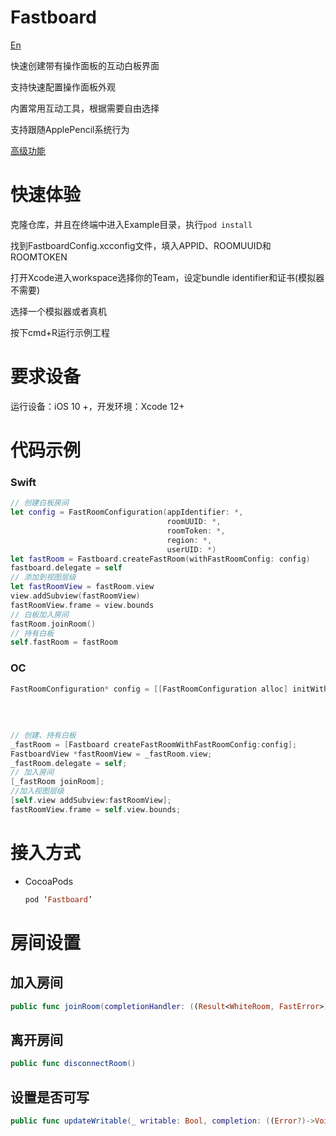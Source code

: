 # Fastboard
<p><a href="./README.md">En</a></p>

快速创建带有操作面板的互动白板界面

支持快速配置操作面板外观

内置常用互动工具，根据需要自由选择

支持跟随ApplePencil系统行为

[高级功能](Advance-zh.md)

# 快速体验
克隆仓库，并且在终端中进入Example目录，执行`pod install`

找到FastboardConfig.xcconfig文件，填入APPID、ROOMUUID和ROOMTOKEN

打开Xcode进入workspace选择你的Team，设定bundle identifier和证书(模拟器不需要)

选择一个模拟器或者真机

按下cmd+R运行示例工程
# 要求设备
运行设备：iOS 10 +，开发环境：Xcode 12+

# 代码示例
### Swift
```swift
// 创建白板房间
let config = FastRoomConfiguration(appIdentifier: *,
                                   roomUUID: *,
                                   roomToken: *,
                                   region: *,
                                   userUID: *)
let fastRoom = Fastboard.createFastRoom(withFastRoomConfig: config)
fastboard.delegate = self
// 添加到视图层级
let fastRoomView = fastRoom.view
view.addSubview(fastRoomView)
fastRoomView.frame = view.bounds
// 白板加入房间
fastRoom.joinRoom()
// 持有白板
self.fastRoom = fastRoom
```
### OC
```ObjectiveC
FastRoomConfiguration* config = [[FastRoomConfiguration alloc] initWithAppIdentifier:* 
                                                                            roomUUID:*
                                                                           roomToken:*
                                                                              region:*
                                                                             userUID:*];
// 创建、持有白板
_fastRoom = [Fastboard createFastRoomWithFastRoomConfig:config];
FastboardView *fastRoomView = _fastRoom.view;
_fastRoom.delegate = self;
// 加入房间
[_fastRoom joinRoom];
//加入视图层级
[self.view addSubview:fastRoomView];
fastRoomView.frame = self.view.bounds;
```

# 接入方式
- CocoaPods
  ```ruby
  pod ‘Fastboard’
  ```

# 房间设置
## 加入房间
```swift
public func joinRoom(completionHandler: ((Result<WhiteRoom, FastError>)->Void)? = nil)
```
## 离开房间
```swift
public func disconnectRoom()
```
## 设置是否可写
  ```swift
  public func updateWritable(_ writable: Bool, completion: ((Error?)->Void)?
  ```
